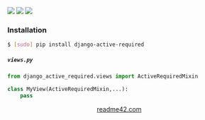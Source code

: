 <!--
https://readme42.com
-->


[![](https://img.shields.io/pypi/v/django-active-required.svg?maxAge=3600)](https://pypi.org/project/django-active-required/)
[![](https://img.shields.io/badge/License-Unlicense-blue.svg?longCache=True)](https://unlicense.org/)
[![](https://github.com/andrewp-as-is/django-active-required.py/workflows/tests42/badge.svg)](https://github.com/andrewp-as-is/django-active-required.py/actions)

### Installation
```bash
$ [sudo] pip install django-active-required
```

##### `views.py`
```python
from django_active_required.views import ActiveRequiredMixin

class MyView(ActiveRequiredMixin,...):
    pass
```

<p align="center">
    <a href="https://readme42.com/">readme42.com</a>
</p>